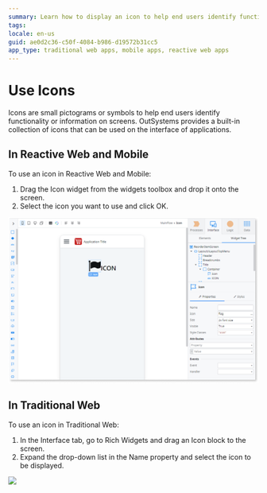 ```yaml
---
summary: Learn how to display an icon to help end users identify functionality or information on the screens.
tags:
locale: en-us
guid: ae0d2c36-c50f-4084-b986-d19572b31cc5
app_type: traditional web apps, mobile apps, reactive web apps
---
```


# Use Icons

Icons are small pictograms or symbols to help end users identify functionality or information on screens. OutSystems provides a built-in collection of icons that can be used on the interface of applications.

## In Reactive Web and Mobile

To use an icon in Reactive Web and Mobile:

1. Drag the Icon widget from the widgets toolbox and drop it onto the screen.
1. Select the icon you want to use and click OK. 

![](images/use-icons-mobile.png?width=750)

## In Traditional Web

To use an icon in Traditional Web:

1. In the Interface tab, go to Rich Widgets and drag an Icon block to the screen. 
1. Expand the drop-down list in the Name property and select the icon to be displayed. 

![](images/use-icons-web.png?width=750)
